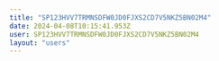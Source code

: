 ```yaml
---
title: "SP123HVV7TRMNSDFW0JD0FJXS2CD7V5NKZ5BN02M4"
date: 2024-04-08T10:15:41.953Z
user: SP123HVV7TRMNSDFW0JD0FJXS2CD7V5NKZ5BN02M4
layout: "users"
---
```

    